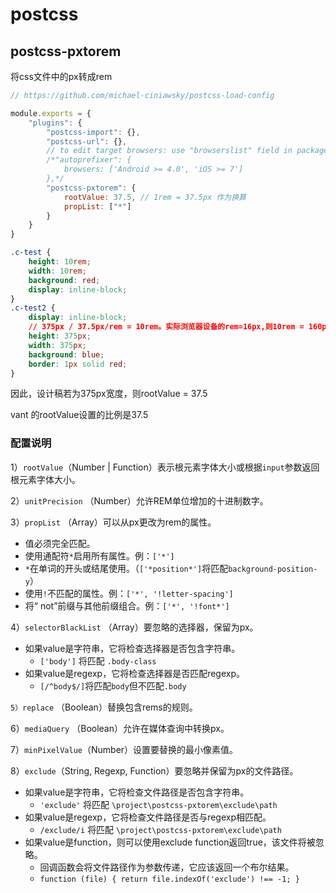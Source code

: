 # postcss

## postcss-pxtorem

将css文件中的px转成rem

```js
// https://github.com/michael-ciniawsky/postcss-load-config

module.exports = {
    "plugins": {
        "postcss-import": {},
        "postcss-url": {},
        // to edit target browsers: use "browserslist" field in package.json
        /*"autoprefixer": {
            browsers: ['Android >= 4.0', 'iOS >= 7']
        },*/
        "postcss-pxtorem": {
            rootValue: 37.5, // 1rem = 37.5px 作为换算
            propList: ["*"]
        }
    }
}

```

```css
.c-test {
    height: 10rem;
    width: 10rem;
    background: red;
    display: inline-block;
}
.c-test2 {
    display: inline-block;
    // 375px / 37.5px/rem = 10rem。实际浏览器设备的rem=16px,则10rem = 160px
    height: 375px;
    width: 375px;
    background: blue;
    border: 1px solid red;
}
```

因此，设计稿若为375px宽度，则rootValue = 37.5

vant 的rootValue设置的比例是37.5

### 配置说明

1）`rootValue`（Number | Function）表示根元素字体大小或根据`input`参数返回根元素字体大小。

2）`unitPrecision` （Number）允许REM单位增加的十进制数字。

3）`propList` （Array）可以从px更改为rem的属性。

- 值必须完全匹配。
- 使用通配符`*`启用所有属性。例：`['*']`
- `*`在单词的开头或结尾使用。（`['*position*']`将匹配`background-position-y`）
- 使用`!`不匹配的属性。例：`['*', '!letter-spacing']`
- 将“ not”前缀与其他前缀组合。例：`['*', '!font*']`

4）`selectorBlackList` （Array）要忽略的选择器，保留为px。

- 如果value是字符串，它将检查选择器是否包含字符串。
  - `['body']` 将匹配 `.body-class`
- 如果value是regexp，它将检查选择器是否匹配regexp。
  - `[/^body$/]`将匹配`body`但不匹配`.body`

`5）replace` （Boolean）替换包含rems的规则。

6）`mediaQuery` （Boolean）允许在媒体查询中转换px。

7）`minPixelValue`（Number）设置要替换的最小像素值。

8）`exclude`（String, Regexp, Function）要忽略并保留为px的文件路径。

- 如果value是字符串，它将检查文件路径是否包含字符串。
  - `'exclude'` 将匹配 `\project\postcss-pxtorem\exclude\path`
- 如果value是regexp，它将检查文件路径是否与regexp相匹配。
  - `/exclude/i` 将匹配 `\project\postcss-pxtorem\exclude\path`
- 如果value是function，则可以使用exclude function返回true，该文件将被忽略。
  - 回调函数会将文件路径作为参数传递，它应该返回一个布尔结果。
  - `function (file) { return file.indexOf('exclude') !== -1; }`
